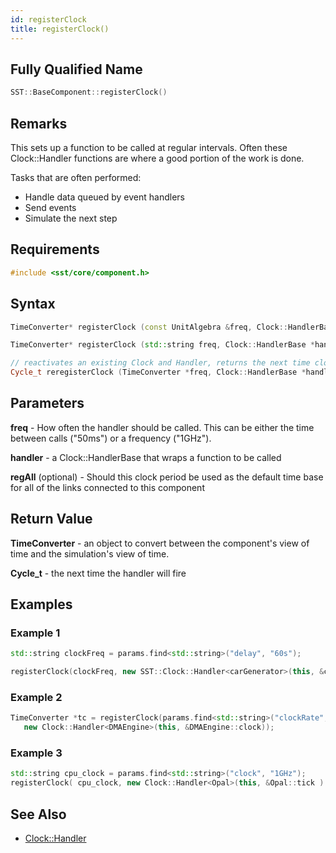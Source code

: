 ```yaml
---
id: registerClock
title: registerClock()
---
```

## Fully Qualified Name
```cpp
SST::BaseComponent::registerClock()
```

## Remarks

This sets up a function to be called at regular intervals. Often these Clock::Handler functions are where a good portion of the work is done.

Tasks that are often performed:

- Handle data queued by event handlers
- Send events
- Simulate the next step 

## Requirements

```cpp
#include <sst/core/component.h>
```

## Syntax

```cpp
TimeConverter* registerClock (const UnitAlgebra &freq, Clock::HandlerBase *handler, bool regAll=true)

TimeConverter* registerClock (std::string freq, Clock::HandlerBase *handler, bool regAll=true)

// reactivates an existing Clock and Handler, returns the next time clock handler will fire
Cycle_t reregisterClock (TimeConverter *freq, Clock::HandlerBase *handler)
```

## Parameters

**freq** - How often the handler should be called. This can be either the time between calls ("50ms") or a frequency ("1GHz").

**handler** - a Clock::HandlerBase that wraps a function to be called

**regAll** (optional) - Should this clock period be used as the default time base for all of the links connected to this component

## Return Value

**TimeConverter** - an object to convert between the component's view of time and the simulation's view of time.

**Cycle_t** - the next time the handler will fire

## Examples

### Example 1

```cpp
std::string clockFreq = params.find<std::string>("delay", "60s");

registerClock(clockFreq, new SST::Clock::Handler<carGenerator>(this, &carGenerator::clockTick));
```

### Example 2

```cpp
TimeConverter *tc = registerClock(params.find<std::string>("clockRate", "1 GHz"),
   new Clock::Handler<DMAEngine>(this, &DMAEngine::clock));
```

### Example 3

```cpp
std::string cpu_clock = params.find<std::string>("clock", "1GHz");
registerClock( cpu_clock, new Clock::Handler<Opal>(this, &Opal::tick ) );
```

## See Also

- [Clock::Handler](cpp/clock/clock_handler.md)